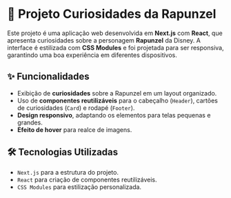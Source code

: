# 📜 Projeto Curiosidades da Rapunzel  

Este projeto é uma aplicação web desenvolvida em **Next.js** com **React**, que apresenta curiosidades sobre a personagem **Rapunzel** da Disney. A interface é estilizada com **CSS Modules** e foi projetada para ser responsiva, garantindo uma boa experiência em diferentes dispositivos.  

## ✨ Funcionalidades  
- Exibição de **curiosidades** sobre a Rapunzel em um layout organizado.  
- Uso de **componentes reutilizáveis** para o cabeçalho (`Header`), cartões de curiosidades (`Card`) e rodapé (`Footer`).  
- **Design responsivo**, adaptando os elementos para telas pequenas e grandes.  
- **Efeito de hover** para realce de imagens.  

## 🛠️ Tecnologias Utilizadas  
- `Next.js` para a estrutura do projeto.  
- `React` para criação de componentes reutilizáveis.  
- `CSS Modules` para estilização personalizada.  
